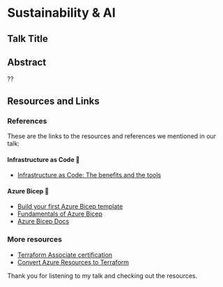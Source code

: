 # Sustainability & AI
## Talk Title
## Abstract

??

## Resources and Links

### References

These are the links to the resources and references we mentioned in our talk:

#### Infrastructure as Code 📝
- [Infrastructure as Code: The benefits and the tools](https://www.techielass.com/infrastructure-as-code-the-benefits-and-the-tools/)

#### Azure Bicep 💪
- [Build your first Azure Bicep template](https://youtu.be/yTMYp2cR_Bg)
- [Fundamentals of Azure Bicep](https://docs.microsoft.com/learn/paths/fundamentals-bicep/?WT.mc_id=AZ-MVP-5004737)
- [Azure Bicep Docs](https://docs.microsoft.com/azure/azure-resource-manager/bicep/overview?tabs=bicep/?WT.mc_id=AZ-MVP-5004737)

### More resources
- [Terraform Associate certification](https://www.hashicorp.com/certification/terraform-associate)
- [Convert Azure Resources to Terraform](https://github.com/Azure/aztfexport)


Thank you for listening to my talk and checking out the resources.
